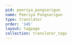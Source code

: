 ```yaml
---
pid: peeriya_pongsarigun
name: Peeriya Pongsarigun
type: translator
order: '145'
layout: tagpage
collection: translator_tags
---
```

